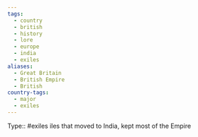 ```yaml
---
tags:
  - country
  - british
  - history
  - lore
  - europe
  - india
  - exiles
aliases:
  - Great Britain
  - British Empire
  - British
country-tags:
  - major
  - exiles
---
```

Type:: 
#exiles iles that moved to India, kept most of the Empire